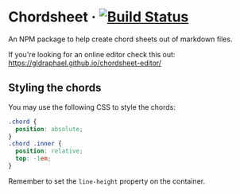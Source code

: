# Chordsheet &middot; [![Build Status](https://travis-ci.org/gldraphael/chordsheet.svg?branch=master)](https://travis-ci.org/gldraphael/chordsheet)

An NPM package to help create chord sheets out of markdown files.

If you're looking for an online editor check this out: <https://gldraphael.github.io/chordsheet-editor/>   

## Styling the chords

You may use the following CSS to style the chords:

```css
.chord {
  position: absolute;
}
.chord .inner {
  position: relative;
  top: -1em;
}
```

Remember to set the `line-height` property on the container.
